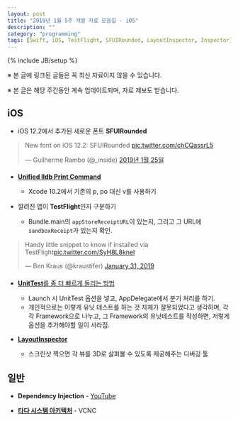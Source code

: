 ```yaml
---
layout: post
title: "2019년 1월 5주 개발 자료 모음집 - iOS"
description: ""
category: "programming"
tags: [Swift, iOS, TestFlight, SFUIRounded, LayoutInspector, Inspector]
---
```

{% include JB/setup %}

<script async src="https://platform.twitter.com/widgets.js" charset="utf-8"></script>

※ 본 글에 링크된 글들은 꼭 최신 자료이지 않을 수 있습니다.

※ 본 글은 해당 주간동안 계속 업데이트되며, 자료 제보도 받습니다.

## iOS

* iOS 12.2에서 추가된 새로운 폰트 **SFUIRounded**

<blockquote class="twitter-tweet" data-lang="ko" style="margin-bottom: 20px;"><p lang="en" dir="ltr">New font on iOS 12.2: SFUIRounded <a href="https://t.co/chCQassrL5">pic.twitter.com/chCQassrL5</a></p>&mdash; Guilherme Rambo (@_inside) <a href="https://twitter.com/_inside/status/1088924107469701120?ref_src=twsrc%5Etfw">2019년 1월 25일</a></blockquote><p style="margin-bottom: 20px;"></p>

* **[Unified lldb Print Command](https://kastiglione.github.io/lldb/2019/01/26/unified-lldb-print-command.html)**
  - Xcode 10.2에서 기존의 p, po 대신 v를 사용하기

* 깔려진 앱이 **TestFlight**인지 구분하기
  - Bundle.main의 `appStoreReceiptURL`이 있는지, 그리고 그 URL에 `sandboxReceipt`가 있는지 확인.

<blockquote class="twitter-tweet" style="margin-bottom: 20px;"><p lang="en" dir="ltr">Handy little snippet to know if installed via TestFlight<a href="https://t.co/SyH8L8knel">pic.twitter.com/SyH8L8knel</a></p>&mdash; Ben Kraus (@kraustifer) <a href="https://twitter.com/kraustifer/status/1090773523860058112?ref_src=twsrc%5Etfw">January 31, 2019</a></blockquote><p style="margin-bottom: 20px;"></p>

* [**UnitTest**를 좀 더 빠르게 돌리는 방법](https://useyourloaf.com/blog/faster-app-setup-for-unit-tests)
  - Launch 시 UnitTest 옵션을 넣고, AppDelegate에서 분기 처리를 하기.
  - 개인적으로는 이렇게 유닛 테스트를 하는 것 자체가 잘못되었다고 생각하며, 각각 Framework으로 나누고, 그 Framework의 유닛테스트를 작성하면, 저렇게 옵션을 추가해야할 일이 사라짐.

* **[LayoutInspector](https://github.com/isavynskyi/LayoutInspector)**
  - 스크린샷 찍으면 각 뷰를 3D로 살펴볼 수 있도록 제공해주는 디버깅 툴


## 일반

* **Dependency Injection** - [YouTube](https://www.youtube.com/watch?v=IKD2-MAkXyQ) 

* **[타다 시스템 아키텍처](http://engineering.vcnc.co.kr/2019/01/tada-system-architecture/)** - VCNC
